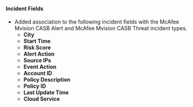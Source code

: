 
#### Incident Fields
- Added association to the following incident fields with the McAfee Mvision CASB Alert and McAfee Mvision CASB Threat incident types.
  - **City**
  - **Start Time**
  - **Risk Score**
  - **Alert Action**
  - **Source IPs**
  - **Event Action**
  - **Account ID**
  - **Policy Description**
  - **Policy ID**
  - **Last Update Time**
  - **Cloud Service**
